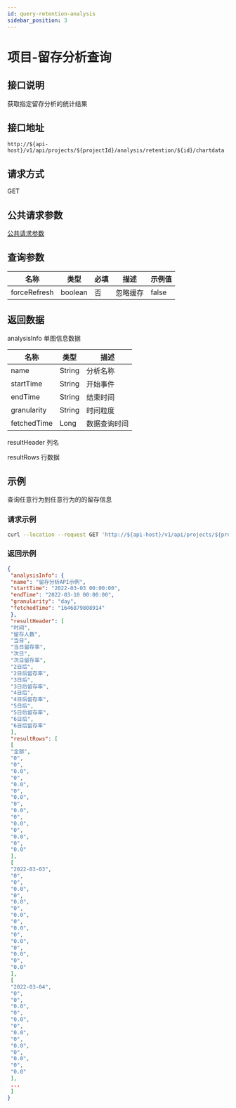 ```yaml
---
id: query-retention-analysis
sidebar_position: 3
---
```


# 项目-留存分析查询

## 接口说明

获取指定留存分析的统计结果

## 接口地址

```
http://${api-host}/v1/api/projects/${projectId}/analysis/retention/${id}/chartdata
```

## 请求方式

GET

## 公共请求参数

[公共请求参数](../../open-api#公共请求参数)

## 查询参数

| 名称         | 类型    | 必填 | 描述     | 示例值 |
| ------------ | ------- | ---- | -------- | ------ |
| forceRefresh | boolean | 否   | 忽略缓存 | false  |

## 返回数据

analysisInfo 单图信息数据

| **名称**    | **类型** | **描述**     |
| ----------- | -------- | ------------ |
| name        | String   | 分析名称     |
| startTime   | String   | 开始事件     |
| endTime     | String   | 结束时间     |
| granularity | String   | 时间粒度     |
| fetchedTime | Long     | 数据查询时间 |

resultHeader 列名

resultRows 行数据

## 示例

查询任意行为到任意行为的的留存信息

### 请求示例

```bash
curl --location --request GET 'http://${api-host}/v1/api/projects/${projectId}/analysis/retention/${id}/chartdata?forceRefresh=false' \ --header 'Authorization: Bearer bbe40b12-96a5-459d-819d-feea0d9f85b5'
```

### 返回示例

```json
{
 "analysisInfo": {
 "name": "留存分析API示例",
 "startTime": "2022-03-03 00:00:00",
 "endTime": "2022-03-10 00:00:00",
 "granularity": "day",
 "fetchedTime": "1646879808914"
 },
 "resultHeader": [
 "时间",
 "留存人数",
 "当日",
 "当日留存率",
 "次日",
 "次日留存率",
 "2日后",
 "2日后留存率",
 "3日后",
 "3日后留存率",
 "4日后",
 "4日后留存率",
 "5日后",
 "5日后留存率",
 "6日后",
 "6日后留存率"
 ],
 "resultRows": [
 [
 "全部",
 "0",
 "0",
 "0.0",
 "0",
 "0.0",
 "0",
 "0.0",
 "0",
 "0.0",
 "0",
 "0.0",
 "0",
 "0.0",
 "0",
 "0.0"
 ],
 [
 "2022-03-03",
 "0",
 "0",
 "0.0",
 "0",
 "0.0",
 "0",
 "0.0",
 "0",
 "0.0",
 "0",
 "0.0",
 "0",
 "0.0",
 "0",
 "0.0"
 ],
 [
 "2022-03-04",
 "0",
 "0",
 "0.0",
 "0",
 "0.0",
 "0",
 "0.0",
 "0",
 "0.0",
 "0",
 "0.0",
 "0",
 "0.0"
 ],
 ...
 ]
}
```

